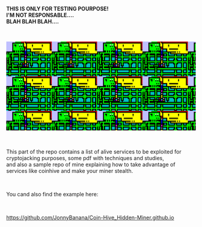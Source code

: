 <b>THIS IS ONLY FOR TESTING POURPOSE!</b><BR>
<b>I'M NOT RESPONSABLE.... <BR>BLAH BLAH BLAH....</b>


<BR>
  
 

![Alt text](https://raw.githubusercontent.com/JonnyBanana/Mining_Stuff/main/Cryptojacking/Banana_Coinhive_Silent_Cryptojacker.png)


</BR>


This part of the repo contains a list of alive services to be exploited for cryptojacking purposes, some pdf with techniques and studies, <BR>
and also a sample repo of mine explaining how to take advantage of services like coinhive and make your miner stealth. 
  
<BR>
  
You cand also find the example here:

<BR>
  
https://github.com/JonnyBanana/Coin-Hive_Hidden-Miner.github.io
